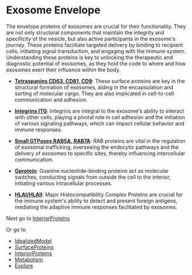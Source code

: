 # Exosome Envelope
The envelope proteins of exosomes are crucial for their functionality. They are not only structural components that maintain the integrity and specificity of the vesicle, but also active participants in the exosome's journey. These proteins facilitate targeted delivery by binding to recipient cells, initiating signal transduction, and engaging with the immune system. Understanding these proteins is key to unlocking the therapeutic and diagnostic potential of exosomes, as they hold the code to where and how exosomes exert their influence within the body.
- **[Tetraspanins CD63, CD81, CD9](!highlight-refs=CD&focus-refs=CD)**: These surface proteins are key in the structural formation of exosomes, aiding in the encapsulation and sorting of molecular cargo. They are also implicated in cell-to-cell communication and adhesion.

- **[Integrins ITG](!highlight-refs=ITG&focus-refs=ITG)**: Integrins are integral to the exosome's ability to interact with other cells, playing a pivotal role in cell adhesion and the initiation of various signaling pathways, which can impact cellular behavior and immune responses.

- **[Small GTPases RAB5A, RAB7A](!highlight-refs=RAB&focus-refs=RAB)**: RAB proteins are vital in the regulation of exosomal trafficking, overseeing the endocytic pathways and the delivery of exosomes to specific sites, thereby influencing intercellular communication.

- **[Gprotein](!highlight-refs=Gprotein&focus-refs=Gprotein)**: Guanine nucleotide-binding proteins act as molecular switches, conducting signals from outside the cell to the interior, initiating various intracellular processes.

- **[HLAI/HLAII](!highlight-refs=HLA&focus-refs=HLA)**: Major Histocompatibility Complex Proteins are crucial for the immune system's ability to detect and present foreign antigens, mediating the adaptive immune responses facilitated by exosomes.

Next go to [InteriorProteins](#C)

Or go to 
- [IdealizedModel](#A)
- [SurfaceProteins](#B)
- [InteriorProteins](#C)
- [Metabolism](#D)
- [Explore](#AA)